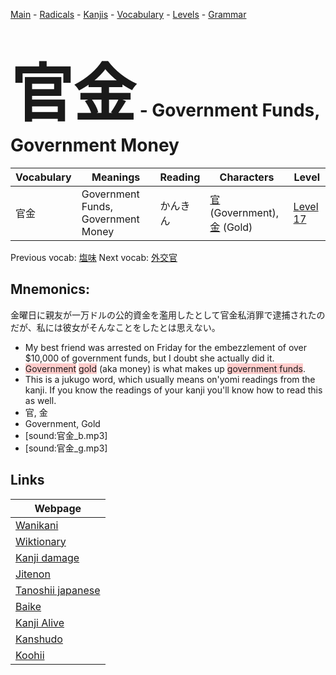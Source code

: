<style> bigfont {font-size: 100px}</style>
[Main](../README.md) -
[Radicals](../radicals.md) -
[Kanjis](../kanjis.md) -
[Vocabulary](../vocabulary.md) -
[Levels](../levels.md) -
[Grammar](../grammar.md)
# <bigfont> 官金</bigfont> - Government Funds, Government Money 

| Vocabulary | Meanings | Reading | Characters | Level |
| --- | --- | --- | --- | --- |
| 官金 | Government Funds, Government Money | かんきん |  [官](../kanjis/官.md) (Government), [金](../kanjis/金.md) (Gold) | [Level 17](../levels/wk_level17.md) |

Previous vocab: [塩味](塩味.md) Next vocab: [外交官](外交官.md) 

## Mnemonics:
金曜日に親友が一万ドルの公的資金を濫用したとして官金私消罪で逮捕されたのだが、私には彼女がそんなことをしたとは思えない。
* My best friend was arrested on Friday for the embezzlement of over $10,000 of government funds, but I doubt she actually did it.
* <span style="background-color:#ffcccb"> Government</span> <span style="background-color:#ffcccb"> gold</span> (aka money) is what makes up <span style="background-color:#ffcccb"> government funds</span>.
* This is a jukugo word, which usually means on'yomi readings from the kanji. If you know the readings of your kanji you'll know how to read this as well.
* 官, 金
* Government, Gold
* [sound:官金_b.mp3]
* [sound:官金_g.mp3]


## Links 

| Webpage |
| --- |
| [Wanikani          ](https://www.wanikani.com/kanji/官金) |
| [Wiktionary        ](https://en.wiktionary.org/wiki/官金) |
| [Kanji damage      ](http://www.kanjidamage.com/kanji/search?utf8=✓&q=官金) |
| [Jitenon           ](https://jitenon.com/kanji/官金) |
| [Tanoshii japanese ](https://www.tanoshiijapanese.com/dictionary/kanji.cfm?k=官金) |
| [Baike             ](https://baike.baidu.com/item/官金) |
| [Kanji Alive       ](https://app.kanjialive.com/官金) |
| [Kanshudo          ](https://www.kanshudo.com/searchmn?q=官金) |
| [Koohii            ](https://kanji.koohii.com/study/kanji/官金) |
